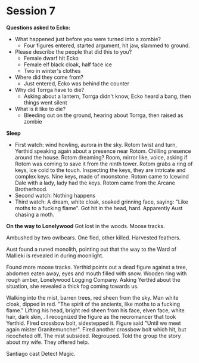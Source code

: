 # Session 7
**Questions asked to Ecko:**
- What happened just before you were turned into a zombie?
	- Four figures entered, started argument, hit jaw, slammed to ground.
- Please describe the people that did this to you?
	- Female dwarf hit Ecko
	- Female elf black cloak, half face ice
	- Two in winter's clothes
- Where did they come from?
	- Just entered, Ecko was behind the counter
- Why did Torrga have to die?
	- Asking about a lantern, Torrga didn't know, Ecko heard a bang, then things went silent
- What is it like to die?
	- Bleeding out on the ground, hearing about Torrga, then raised as zombie

**Sleep**
- First watch: wind howling, aurora in the sky. Rotom twist and turn, Yerthid speaking again about a presence near Rotom. Chilling presence around the house. Rotom dreaming? Room, mirror like, voice, asking if Rotom was coming to save it from the ninth tower. Rotom grabs a ring of keys, ice cold to the touch. Inspecting the keys, they are intricate and complex keys. Nine keys, made of moonstone. Rotom came to Icewind Dale with a lady, lady had the keys. Rotom came from the Arcane Brotherhood.
- Second watch: Nothing happens
- Third watch: A dream, white cloak, soaked grinning face, saying: "Like moths to a fucking flame". Got hit in the head, hard. Apparently Aust chasing a moth.

**On the way to Lonelywood**
Got lost in the woods. Moose tracks.

Ambushed by two owlbears. One fled, other killed. Harvested feathers.

Aust found a runed monolith, pointing out that the way to the Ward of Mallieki is revealed in during moonlight.

Found more moose tracks. Yerthid points out a dead figure against a tree, abdomen eaten away, eyes and mouth filled with snow. Wooden ring with rough amber, Lonelywood Logging Company. Asking Yerthid about the situation, she revealed a thick fog coming towards us. 

Walking into the mist, barren trees, red sheen from the sky. Man white cloak, dipped in red. "The spirit of the ancients, like moths to a fucking flame." Lifting his head, bright red sheen from his face, elven face, white hair, dark skin, . I recognized the figure as the necromancer that took Yerthid. Fired crossbow bolt, sidestepped it. Figure said "Until we meet again mister Granitemuncher". Fired another crossbow bolt which hit, but ricocheted off. The mist subsided. Regrouped. Told the group the story about my wife. They offered help.

Santiago cast Detect Magic. 
